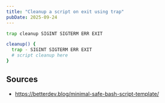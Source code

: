 ```yaml
---
title: "Cleanup a script on exit using trap"
pubDate: 2025-09-24
---
```


```bash
trap cleanup SIGINT SIGTERM ERR EXIT

cleanup() {
  trap - SIGINT SIGTERM ERR EXIT
  # script cleanup here
}
```

## Sources

- <https://betterdev.blog/minimal-safe-bash-script-template/>
